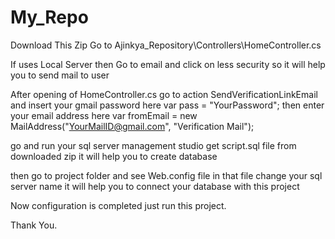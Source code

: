 # My_Repo
Download This Zip 
Go to Ajinkya_Repository\Controllers\HomeController.cs

If uses Local Server then Go to email and click on less security so it will help you to send mail to user 

After opening of HomeController.cs go to action SendVerificationLinkEmail and insert your gmail password here var pass = "YourPassword";
then enter your email address here var fromEmail = new MailAddress("YourMailID@gmail.com", "Verification Mail");

go and run your sql server management studio
get script.sql file from downloaded zip it will help you to create database

then go to project folder and see Web.config file in that file change your sql server name it will help you to connect your database with this project

<add name="Ajinkya_RepositoryEntities" connectionString="metadata=res://*/Models.Ajinkya_RepositoryModel.csdl|res://*/Models.Ajinkya_RepositoryModel.ssdl|res://*/Models.Ajinkya_RepositoryModel.msl;provider=System.Data.SqlClient;provider connection string=&quot;data source=LENOVO-PC;initial catalog=Ajinkya_Repository;integrated security=True;MultipleActiveResultSets=True;App=EntityFramework&quot;" providerName="System.Data.EntityClient" />

Now configuration is completed just run this project.

Thank You.
